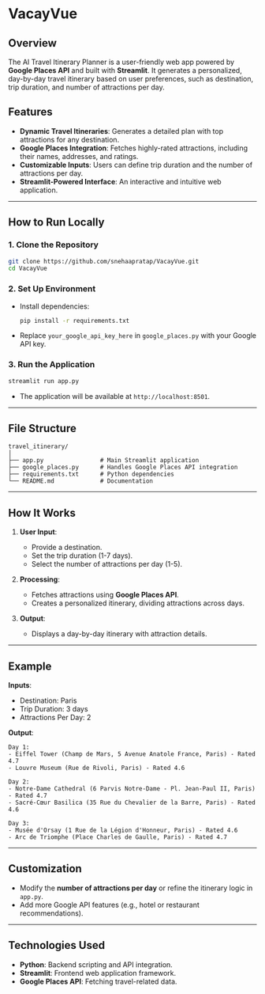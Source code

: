 # **VacayVue**

## **Overview**
The AI Travel Itinerary Planner is a user-friendly web app powered by **Google Places API** and built with **Streamlit**. It generates a personalized, day-by-day travel itinerary based on user preferences, such as destination, trip duration, and number of attractions per day.

## **Features**
- **Dynamic Travel Itineraries**: Generates a detailed plan with top attractions for any destination.
- **Google Places Integration**: Fetches highly-rated attractions, including their names, addresses, and ratings.
- **Customizable Inputs**: Users can define trip duration and the number of attractions per day.
- **Streamlit-Powered Interface**: An interactive and intuitive web application.

---

## **How to Run Locally**

### **1. Clone the Repository**
```bash
git clone https://github.com/snehaapratap/VacayVue.git
cd VacayVue
```

### **2. Set Up Environment**
- Install dependencies:
  ```bash
  pip install -r requirements.txt
  ```
- Replace `your_google_api_key_here` in `google_places.py` with your Google API key.

### **3. Run the Application**
```bash
streamlit run app.py
```

- The application will be available at `http://localhost:8501`.

---

## **File Structure**
```
travel_itinerary/
│
├── app.py                # Main Streamlit application
├── google_places.py      # Handles Google Places API integration
├── requirements.txt      # Python dependencies
└── README.md             # Documentation
```

---

## **How It Works**
1. **User Input**:
   - Provide a destination.
   - Set the trip duration (1-7 days).
   - Select the number of attractions per day (1-5).

2. **Processing**:
   - Fetches attractions using **Google Places API**.
   - Creates a personalized itinerary, dividing attractions across days.

3. **Output**:
   - Displays a day-by-day itinerary with attraction details.

---

## **Example**
**Inputs**:
- Destination: Paris
- Trip Duration: 3 days
- Attractions Per Day: 2

**Output**:
```
Day 1:
- Eiffel Tower (Champ de Mars, 5 Avenue Anatole France, Paris) - Rated 4.7
- Louvre Museum (Rue de Rivoli, Paris) - Rated 4.6

Day 2:
- Notre-Dame Cathedral (6 Parvis Notre-Dame - Pl. Jean-Paul II, Paris) - Rated 4.7
- Sacré-Cœur Basilica (35 Rue du Chevalier de la Barre, Paris) - Rated 4.6

Day 3:
- Musée d'Orsay (1 Rue de la Légion d'Honneur, Paris) - Rated 4.6
- Arc de Triomphe (Place Charles de Gaulle, Paris) - Rated 4.7
```

---

## **Customization**
- Modify the **number of attractions per day** or refine the itinerary logic in `app.py`.
- Add more Google API features (e.g., hotel or restaurant recommendations).

---

## **Technologies Used**
- **Python**: Backend scripting and API integration.
- **Streamlit**: Frontend web application framework.
- **Google Places API**: Fetching travel-related data.

